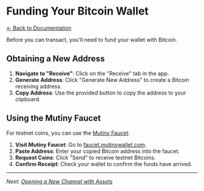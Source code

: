 # Funding Your Bitcoin Wallet

[← Back to Documentation](README.md)

Before you can transact, you'll need to fund your wallet with Bitcoin.

## Obtaining a New Address

1. **Navigate to "Receive"**: Click on the "Receive" tab in the app.
2. **Generate Address**: Click "Generate New Address" to create a Bitcoin receiving address.
3. **Copy Address**: Use the provided button to copy the address to your clipboard.

## Using the Mutiny Faucet

For testnet coins, you can use the [Mutiny Faucet](https://faucet.mutinywallet.com/):

1. **Visit Mutiny Faucet**: Go to [faucet.mutinywallet.com](https://faucet.mutinywallet.com/).
2. **Paste Address**: Enter your copied Bitcoin address into the faucet.
3. **Request Coins**: Click "Send" to receive testnet Bitcoins.
4. **Confirm Receipt**: Check your wallet to confirm the funds have arrived.

---

*Next: [Opening a New Channel with Assets](OpeningChannel.md)*
